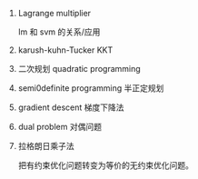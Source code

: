 1. Lagrange multiplier

   lm 和 svm 的关系/应用

2. karush-kuhn-Tucker KKT

3. 二次规划 quadratic programming

4. semi0definite programming 半正定规划

5. gradient descent 梯度下降法

6. dual problem 对偶问题

1. 拉格朗日乘子法

   把有约束优化问题转变为等价的无约束优化问题。